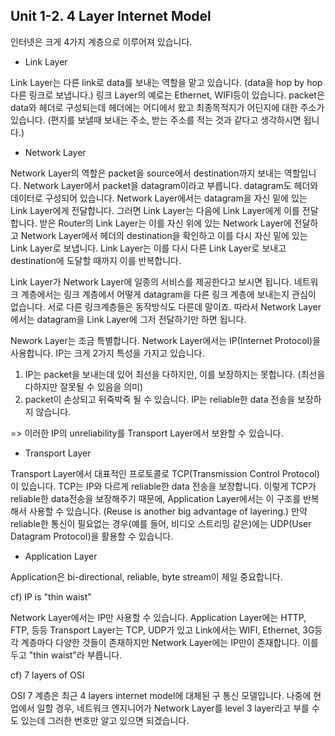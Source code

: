 ## Unit 1-2. 4 Layer Internet Model

인터넷은 크게 4가지 계층으로 이루어져 있습니다. 

- Link Layer

Link Layer는 다른 link로 data를 보내는 역할을 맡고 있습니다. (data을 hop by hop 다른 링크로 보냅니다.) 링크 Layer의 예로는 Ethernet, WIFI등이 있습니다. packet은 data와 헤더로 구성되는데 헤더에는 어디에서 왔고 최종목적지가 어딘지에 대한 주소가 있습니다. (편지를 보낼때 보내는 주소, 받는 주소를 적는 것과 같다고 생각하시면 됩니다.)

- Network Layer

Network Layer의 역할은 packet을 source에서 destination까지 보내는 역할입니다. Network Layer에서 packet을 datagram이라고 부릅니다. datagram도 헤더와 데이터로 구성되어 있습니다. Network Layer에서는 datagram을 자신 밑에 있는 Link Layer에게 전달합니다. 그러면 Link Layer는 다음에 Link Layer에게 이를 전달합니다. 받은 Router의 Link Layer는 이를 자신 위에 있는 Network Layer에 전달하고 Network Layer에서 헤더의 destination을 확인하고 이를 다시 자신 밑에 있는 Link Layer로 보냅니다. Link Layer는 이를 다시 다른 Link Layer로 보내고 destination에 도달할 때까지 이를 반복합니다.

Link Layer가 Network Layer에 일종의 서비스를 제공한다고 보시면 됩니다. 네트워크 계층에서는 링크 계층에서 어떻게 datagram을 다른 링크 계층에 보내는지 관심이 없습니다. 서로 다른 링크계층들은 동작방식도 다른데 말이죠. 따라서 Network Layer에서는 datagram을 Link Layer에 그저 전달하기만 하면 됩니다.

Nework Layer는 조금 특별합니다. Network Layer에서는 IP(Internet Protocol)을 사용합니다. IP는 크게 2가지 특성을 가지고 있습니다.

1. IP는 packet을 보내는데 있어 최선을 다하지만, 이를 보장하지는 못합니다. (최선을 다하지만 잘못될 수 있음을 의미)
2. packet이 손상되고 뒤죽박죽 될 수 있습니다. IP는 reliable한 data 전송을 보장하지 않습니다.

=> 이러한 IP의 unreliability를 Transport Layer에서 보완할 수 있습니다.

- Transport Layer

Transport Layer에서 대표적인 프로토콜로 TCP(Transmission Control Protocol)이 있습니다. TCP는 IP와 다르게 reliable한 data 전송을 보장합니다. 이렇게 TCP가 reliable한 data전송을 보장해주기 때문에, Application Layer에서는 이 구조를 반복해서 사용할 수 있습니다. (Reuse is another big advantage of layering.)  만약 reliable한 통신이 필요없는 경우(예를 들어, 비디오 스트리밍 같은)에는 UDP(User Datagram Protocol)을 활용할 수 있습니다.

- Application Layer

Application은 bi-directional, reliable, byte stream이 제일 중요합니다.

cf) IP is "thin waist"

Network Layer에서는 IP만 사용할 수 있습니다. Application Layer에는 HTTP, FTP, 등등 Transport Layer는 TCP, UDP가 있고 Link에서는 WIFI, Ethernet, 3G등 각 계층마다 다양한 것들이 존재하지만 Network Layer에는 IP만이 존재합니다. 이를 두고 "thin waist"라 부릅니다.

cf) 7 layers of OSI

OSI 7 계층은 최근 4 layers internet model에 대체된 구 통신 모델입니다. 나중에 현업에서 일할 경우, 네트워크 엔지니어가 Network Layer를 level 3 layer라고 부를 수도 있는데 그러한 번호만 알고 있으면 되겠습니다.


